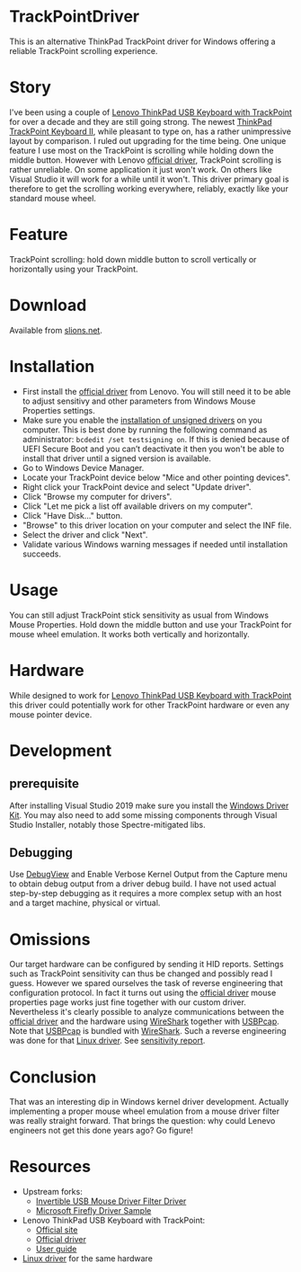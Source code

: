 # TrackPointDriver
This is an alternative ThinkPad TrackPoint driver for Windows
offering a reliable TrackPoint scrolling experience.

# Story
I've been using a couple of [Lenovo ThinkPad USB Keyboard with TrackPoint] for over a decade
and they are still going strong.
The newest [ThinkPad TrackPoint Keyboard II], while pleasant to type on,
has a rather unimpressive layout by comparison. I ruled out upgrading for the time being.
One unique feature I use most on the TrackPoint is scrolling while holding down the middle button.
However with Lenovo [official driver], TrackPoint scrolling is rather unreliable.
On some application it just won't work.
On others like Visual Studio it will work for a while until it won't.
This driver primary goal is therefore to get the scrolling working everywhere, reliably,
exactly like your standard mouse wheel. 

# Feature
TrackPoint scrolling: hold down middle button to scroll vertically or horizontally using your TrackPoint.

# Download
Available from [slions.net].

# Installation
* First install the [official driver] from Lenovo.
You will still need it to be able to adjust sensitivy and other parameters from Windows Mouse Properties settings.
* Make sure you enable the [installation of unsigned drivers] on you computer. This is best done by running the following command as administrator: `bcdedit /set testsigning on`.
If this is denied because of UEFI Secure Boot and you can’t deactivate it then you won't be able to install that driver until a signed version is available.
* Go to Windows Device Manager.
* Locate your TrackPoint device below "Mice and other pointing devices".
* Right click your TrackPoint device and select "Update driver".
* Click "Browse my computer for drivers".
* Click "Let me pick a list off available drivers on my computer".
* Click "Have Disk…" button.
* "Browse" to this driver location on your computer and select the INF file.
* Select the driver and click "Next".
* Validate various Windows warning messages if needed until installation succeeds.

# Usage
You can still adjust TrackPoint stick sensitivity as usual from Windows Mouse Properties.
Hold down the middle button and use your TrackPoint for mouse wheel emulation.
It works both vertically and horizontally.

# Hardware
While designed to work for [Lenovo ThinkPad USB Keyboard with TrackPoint]
this driver could potentially work for other TrackPoint hardware or even any mouse pointer device.

# Development

## prerequisite
After installing Visual Studio 2019 make sure you install the [Windows Driver Kit].
You may also need to add some missing components through Visual Studio Installer, notably those Spectre-mitigated libs.

## Debugging
Use [DebugView] and Enable Verbose Kernel Output from the Capture menu to obtain debug output from a driver debug build.
I have not used actual step-by-step debugging as it requires a more complex setup with an host and a target machine, physical or virtual.

# Omissions
Our target hardware can be configured by sending it HID reports. Settings such as TrackPoint sensitivity can thus be changed and possibly read I guess.
However we spared ourselves the task of reverse engineering that configuration protocol.
In fact it turns out using the [official driver] mouse properties page works just fine together with our custom driver. 
Nevertheless it's clearly possible to analyze communications between the [official driver] and the hardware using [WireShark] together with [USBPcap].
Note that [USBPcap] is bundled with [WireShark]. Such a reverse engineering was done for that [Linux driver].
See [sensitivity report](docs/trackpoint-sensitivity-report.md).

# Conclusion
That was an interesting dip in Windows kernel driver development.
Actually implementing a proper mouse wheel emulation from a mouse driver filter was really straight forward.
That brings the question: why could Lenevo engineers not get this done years ago? Go figure! 

# Resources
* Upstream forks:
  * [Invertible USB Mouse Driver Filter Driver]
  * [Microsoft Firefly Driver Sample]
* Lenovo ThinkPad USB Keyboard with TrackPoint:
  * [Official site]
  * [Official driver]
  * [User guide]
* [Linux driver] for the same hardware  

[Linux driver]: https://github.com/bseibold/tpkbdctl
[user guide]: http://download.lenovo.com/ibmdl/pub/pc/pccbbs/options_iso/45k1918_ug.pdf
[Official site]: https://support.lenovo.com/us/en/solutions/pd005137-thinkpad-usb-keyboard-with-trackpoint-overview
[Official driver]: https://download.lenovo.com/ibmdl/pub/pc/pccbbs/options/thinkpad_usb_keyboard_with_trackpoint_112.exe
[Lenovo ThinkPad USB Keyboard with TrackPoint]: https://support.lenovo.com/us/en/solutions/pd005137-thinkpad-usb-keyboard-with-trackpoint-overview
[ThinkPad TrackPoint Keyboard II]: https://www.lenovo.com/us/en/accessories-and-monitors/keyboards-and-mice/keyboards/KBD-BO-TrackPoint-KBD-US-English/p/4Y40X49493
[Windows Driver Kit]: https://docs.microsoft.com/en-us/windows-hardware/drivers/download-the-wdk
[Invertible USB Mouse Driver Filter Driver]: https://github.com/tthk/Invertible-USB-Mouse-Driver-Filter-Driver
[Microsoft Firefly Driver Sample]: https://github.com/microsoft/Windows-driver-samples/tree/master/hid/firefly
[WireShark]: https://www.wireshark.org
[USBPcap]: https://desowin.org/usbpcap/
[DebugView]: https://docs.microsoft.com/en-gb/sysinternals/downloads/debugview
[installation of unsigned drivers]: https://www.maketecheasier.com/install-unsigned-drivers-windows10/
[slions.net]: https://slions.net/resources/trackpoint-driver.12